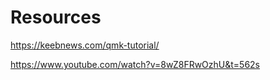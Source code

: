 # Resources

https://keebnews.com/qmk-tutorial/

https://www.youtube.com/watch?v=8wZ8FRwOzhU&t=562s
